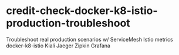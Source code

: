 # credit-check-docker-k8-istio-production-troubleshoot
Troubleshoot real production scenarios w/ ServiceMesh Istio metrics  docker-k8-istio Kiali Jaeger Zipkin Grafana
